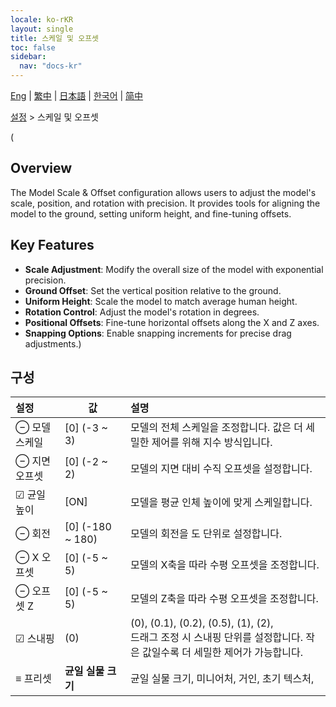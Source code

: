 ```yaml
---
locale: ko-rKR
layout: single
title: 스케일 및 오프셋
toc: false
sidebar:
  nav: "docs-kr"
---
```

[Eng](/dancexr/menu/2025.5/actor/scale_n_offset) | [繁中](/tw/dancexr/menu/2025.5/actor/scale_n_offset) | [日本語](/jp/dancexr/menu/2025.5/actor/scale_n_offset) | [한국어](/kr/dancexr/menu/2025.5/actor/scale_n_offset) | [简中](/zh/dancexr/menu/2025.5/actor/scale_n_offset)

[설정](../menu#설정) > 스케일 및 오프셋

(
## Overview
The Model Scale & Offset configuration allows users to adjust the model's scale, position, and rotation with precision. It provides tools for aligning the model to the ground, setting uniform height, and fine-tuning offsets.

## Key Features
- **Scale Adjustment**: Modify the overall size of the model with exponential precision.
- **Ground Offset**: Set the vertical position relative to the ground.
- **Uniform Height**: Scale the model to match average human height.
- **Rotation Control**: Adjust the model's rotation in degrees.
- **Positional Offsets**: Fine-tune horizontal offsets along the X and Z axes.
- **Snapping Options**: Enable snapping increments for precise drag adjustments.)

## 구성

| 설정 | 값 | 설명 |
| :--- | --- | :--- |
| ⊖ 모델 스케일 | [0] (-3 ~ 3) | 모델의 전체 스케일을 조정합니다. 값은 더 세밀한 제어를 위해 지수 방식입니다.
| ⊖ 지면 오프셋 | [0] (-2 ~ 2) | 모델의 지면 대비 수직 오프셋을 설정합니다.
| ☑ 균일 높이 | [ON] | 모델을 평균 인체 높이에 맞게 스케일합니다.
| ⊖ 회전 | [0] (-180 ~ 180) | 모델의 회전을 도 단위로 설정합니다.
| ⊖ X 오프셋 | [0] (-5 ~ 5) | 모델의 X축을 따라 수평 오프셋을 조정합니다.
| ⊖ 오프셋 Z | [0] (-5 ~ 5) | 모델의 Z축을 따라 수평 오프셋을 조정합니다.
| ☑ 스내핑 | (0) | (0), (0.1), (0.2), (0.5), (1), (2), <br/>드래그 조정 시 스내핑 단위를 설정합니다. 작은 값일수록 더 세밀한 제어가 가능합니다.
| ≡ 프리셋 | **균일 실물 크기** | 균일 실물 크기, 미니어처, 거인, 초기 텍스처,  |
